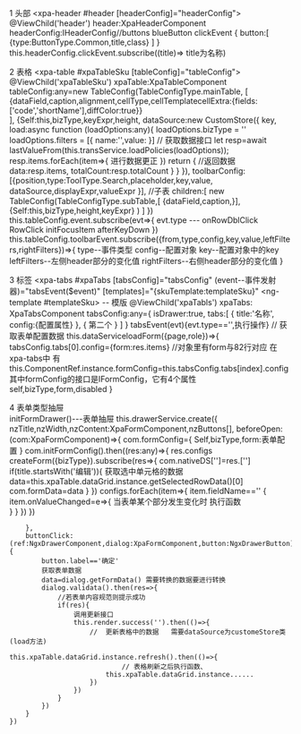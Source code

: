 1   头部
<xpa-header #header [headerConfig]="headerConfig"></xpa-header> 
@ViewChild('header') header:XpaHeaderComponent
headerConfig:IHeaderConfig//buttons blueButton clickEvent
    {
        button:[
            {type:ButtonType.Common,title,class}
        ]
    }
this.headerConfig.clickEvent.subscribe((title)=> title为名称)

2   表格
<xpa-table #xpaTableSku [tableConfig]="tableConfig"></xpa-table>
@ViewChild('xpaTableSku') xpaTable:XpaTableComponent
tableConfig:any=new TableConfig(TableConfigType.mainTable,
  [
    {dataField,caption,alignment,cellType,cellTemplatecellExtra:{fields:['code','shortName'],diffColor:true}}   
  ],
  {Self:this,bizType,keyExpr,height,
    dataSource:new CustomStore({
        key,
        load:async function (loadOptions:any){
            loadOptions.bizType = ''
            loadOptions.filters = [{
                name:'',value:
            }]
            // 获取数据接口
            let resp=await lastValueFrom(this.transService.loadPolicies(loadOptions));
            resp.items.forEach(item=>{
                进行数据更正
            })
            return {
                //返回数据
                data:resp.items,
                totalCount:resp.totalCount
            }
        }
    }),
    toolbarConfig:[{position,type:ToolType.Search,placeholder,key,value,
            dataSource,displayExpr,valueExpr
    }],
    //子表
    children:[
        new TableConfig(TableConfigType.subTable,[
            {dataField,caption,}],
            {Self:this,bizType,height,keyExpr}
            )
    ]
})
    this.tableConfig.event.subscribe(evt=>{
        evt.type --- onRowDblClick RowClick initFocusItem afterKeyDown
    })
    this.tableConfig.toolbarEvent.subscribe({from,type,config,key,value,leftFilters,rightFilters})=>{
        type--事件类型   config--配置对象      key--配置对象中的key
        leftFilters--左侧header部分的变化值    rightFilters--右侧header部分的变化值
    }

3      标签
<xpa-tabs #xpaTabs 
        [tabsConfig]="tabsConfig" 
        (event--事件发射器)="tabsEvent($event)"
        [templates]="{skuTemplate:templateSku}"   </xpa-tabs>
<ng-template #templateSku> -- 模版
@ViewChild('xpaTabls') xpaTabs: XpaTabsComponent 
tabsConfig:any={
    isDrawer:true,
    tabs:[
        {
            title:'名称',
            config:{配置属性}
        },
        {
            第二个
        }
    ]
}
tabsEvent(evt){evt.type=='',执行操作}
// 获取表单配置数据
this.dataServiceloadForm({page,role})=>{
    tabsConfig.tabs[0].config={form:res.items}  //对象里有form与82行对应
    在xpa-tabs中   有this.ComponentRef.instance.formConfig=this.tabsConfig.tabs[index].config
    其中formConfig的接口是IFormConfig，它有4个属性   self,bizType,form,disabled
}


4   表单类型抽屉  
initFormDrawer()---表单抽屉
    this.drawerService.create({
        nzTitle,nzWidth,nzContent:XpaFormComponent,nzButtons[],
        beforeOpen:(com:XpaFormComponent)=>{
            com.formConfig=<IFormConfig>{
                Self,bizType,form:表单配置
            }
            com.initFormConfig().then((res:any)=>{
                res.configs
                createForm({bizType}).subscribe(res=>{
                    com.nativeDS['']=res.['']
                    if(title.startsWith('编辑')){
                        获取选中单元格的数据
                        data=this.xpaTable.dataGrid.instance.getSelectedRowData()[0]
                        com.formData=data
                    }
                })
                configs.forEach(item=>{
                    item.fieldName=='' {
                        item.onValueChanged=e=>{
                            当表单某个部分发生变化时  执行函数  
                        }
                    }
                })
            })

        },
        buttonClick:(ref:NgxDrawerComponent,dialog:XpaFormComponent,button:NgxDrawerButton)=>{
            button.label=='确定'
            获取表单数据
            data=dialog.getFormData() 需要转换的数据要进行转换
            dialog.validata().then(res=>{
                //若表单内容规范则提示成功
                if(res){
                    调用更新接口 
                    this.render.success('').then(()=>{
                        //  更新表格中的数据   需要dataSource为customeStore类(load方法)
                        this.xpaTable.dataGrid.instance.refresh().then(()=>{
                                // 表格刷新之后执行函数、
                            this.xpaTable.dataGrid.instance......
                        })
                    })
                }
            })
        }
    })
